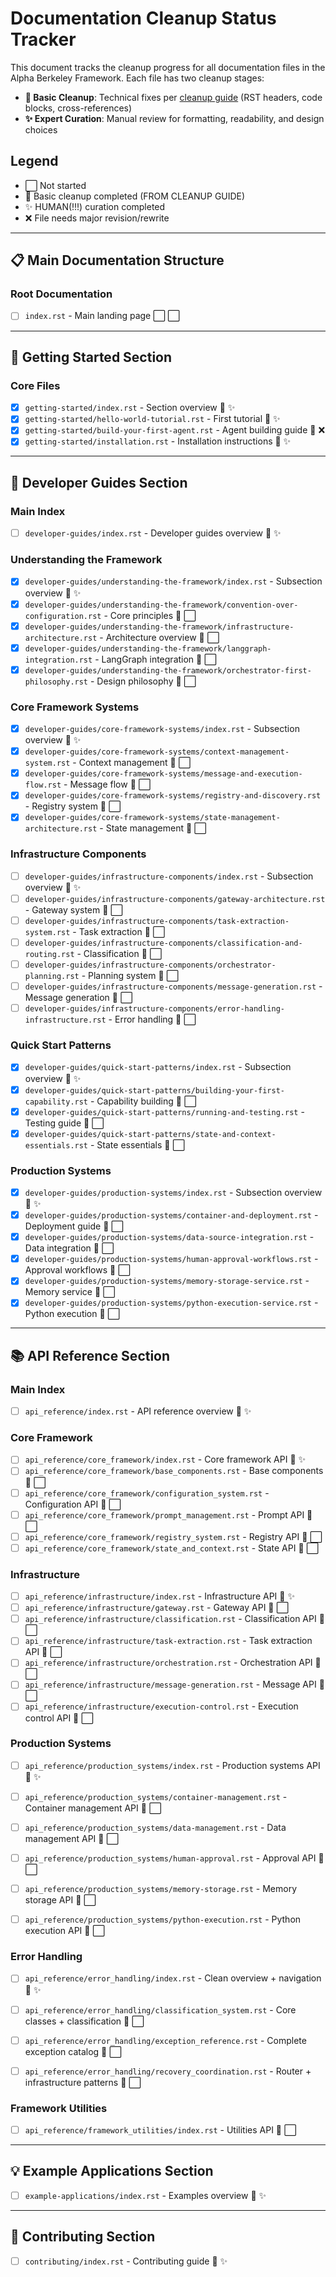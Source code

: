 # Documentation Cleanup Status Tracker

This document tracks the cleanup progress for all documentation files in the Alpha Berkeley Framework. Each file has two cleanup stages:

- **🔧 Basic Cleanup**: Technical fixes per [cleanup guide](other/cleanup.md) (RST headers, code blocks, cross-references)
- **✨ Expert Curation**: Manual review for formatting, readability, and design choices

## Legend
- ⬜ Not started  
- 🔧 Basic cleanup completed (FROM CLEANUP GUIDE) 
- ✨ HUMAN(!!!) curation completed  
- ❌ File needs major revision/rewrite

---

## 📋 Main Documentation Structure

### Root Documentation
- [ ] `index.rst` - Main landing page ⬜ ⬜

---

## 🚀 Getting Started Section

### Core Files
- [x] `getting-started/index.rst` - Section overview 🔧 ✨
- [x] `getting-started/hello-world-tutorial.rst` - First tutorial 🔧 ✨
- [x] `getting-started/build-your-first-agent.rst` - Agent building guide 🔧 ❌
- [x] `getting-started/installation.rst` - Installation instructions 🔧 ✨

---

## 🧠 Developer Guides Section

### Main Index
- [ ] `developer-guides/index.rst` - Developer guides overview 🔧 ✨

### Understanding the Framework
- [x] `developer-guides/understanding-the-framework/index.rst` - Subsection overview 🔧 ✨
- [x] `developer-guides/understanding-the-framework/convention-over-configuration.rst` - Core principles 🔧 ⬜
- [x] `developer-guides/understanding-the-framework/infrastructure-architecture.rst` - Architecture overview 🔧 ⬜
- [x] `developer-guides/understanding-the-framework/langgraph-integration.rst` - LangGraph integration 🔧 ⬜
- [x] `developer-guides/understanding-the-framework/orchestrator-first-philosophy.rst` - Design philosophy 🔧 ⬜

### Core Framework Systems
- [x] `developer-guides/core-framework-systems/index.rst` - Subsection overview 🔧 ✨
- [x] `developer-guides/core-framework-systems/context-management-system.rst` - Context management 🔧 ⬜
- [x] `developer-guides/core-framework-systems/message-and-execution-flow.rst` - Message flow 🔧 ⬜
- [x] `developer-guides/core-framework-systems/registry-and-discovery.rst` - Registry system 🔧 ⬜
- [x] `developer-guides/core-framework-systems/state-management-architecture.rst` - State management 🔧 ⬜

### Infrastructure Components
- [ ] `developer-guides/infrastructure-components/index.rst` - Subsection overview 🔧 ✨
- [ ] `developer-guides/infrastructure-components/gateway-architecture.rst` - Gateway system 🔧 ⬜
- [ ] `developer-guides/infrastructure-components/task-extraction-system.rst` - Task extraction 🔧 ⬜
- [ ] `developer-guides/infrastructure-components/classification-and-routing.rst` - Classification 🔧 ⬜
- [ ] `developer-guides/infrastructure-components/orchestrator-planning.rst` - Planning system 🔧 ⬜
- [ ] `developer-guides/infrastructure-components/message-generation.rst` - Message generation 🔧 ⬜
- [ ] `developer-guides/infrastructure-components/error-handling-infrastructure.rst` - Error handling 🔧 ⬜

### Quick Start Patterns
- [x] `developer-guides/quick-start-patterns/index.rst` - Subsection overview 🔧 ✨
- [x] `developer-guides/quick-start-patterns/building-your-first-capability.rst` - Capability building 🔧 ⬜
- [x] `developer-guides/quick-start-patterns/running-and-testing.rst` - Testing guide 🔧 ⬜
- [x] `developer-guides/quick-start-patterns/state-and-context-essentials.rst` - State essentials 🔧 ⬜

### Production Systems
- [x] `developer-guides/production-systems/index.rst` - Subsection overview 🔧 ✨
- [x] `developer-guides/production-systems/container-and-deployment.rst` - Deployment guide 🔧 ⬜
- [x] `developer-guides/production-systems/data-source-integration.rst` - Data integration 🔧 ⬜
- [x] `developer-guides/production-systems/human-approval-workflows.rst` - Approval workflows 🔧 ⬜
- [x] `developer-guides/production-systems/memory-storage-service.rst` - Memory service 🔧 ⬜
- [x] `developer-guides/production-systems/python-execution-service.rst` - Python execution 🔧 ⬜

---

## 📚 API Reference Section

### Main Index
- [ ] `api_reference/index.rst` - API reference overview 🔧 ✨

### Core Framework
- [ ] `api_reference/core_framework/index.rst` - Core framework API 🔧 ✨
- [ ] `api_reference/core_framework/base_components.rst` - Base components 🔧 ⬜
- [ ] `api_reference/core_framework/configuration_system.rst` - Configuration API 🔧 ⬜
- [ ] `api_reference/core_framework/prompt_management.rst` - Prompt API 🔧 ⬜
- [ ] `api_reference/core_framework/registry_system.rst` - Registry API 🔧 ⬜
- [ ] `api_reference/core_framework/state_and_context.rst` - State API 🔧 ⬜

### Infrastructure
- [ ] `api_reference/infrastructure/index.rst` - Infrastructure API 🔧 ✨
- [ ] `api_reference/infrastructure/gateway.rst` - Gateway API 🔧 ⬜
- [ ] `api_reference/infrastructure/classification.rst` - Classification API 🔧 ⬜
- [ ] `api_reference/infrastructure/task-extraction.rst` - Task extraction API 🔧 ⬜
- [ ] `api_reference/infrastructure/orchestration.rst` - Orchestration API 🔧 ⬜
- [ ] `api_reference/infrastructure/message-generation.rst` - Message API 🔧 ⬜
- [ ] `api_reference/infrastructure/execution-control.rst` - Execution control API 🔧 ⬜

### Production Systems
- [ ] `api_reference/production_systems/index.rst` - Production systems API 🔧 ✨
- [ ] `api_reference/production_systems/container-management.rst` - Container management API 🔧 ⬜
- [ ] `api_reference/production_systems/data-management.rst` - Data management API 🔧 ⬜
- [ ] `api_reference/production_systems/human-approval.rst` - Approval API 🔧 ⬜
- [ ] `api_reference/production_systems/memory-storage.rst` - Memory storage API 🔧 ⬜
- [ ] `api_reference/production_systems/python-execution.rst` - Python execution API 🔧 ⬜


### Error Handling 
- [ ] `api_reference/error_handling/index.rst` - Clean overview + navigation 🔧 ✨
- [ ] `api_reference/error_handling/classification_system.rst` - Core classes + classification 🔧 ⬜  
- [ ] `api_reference/error_handling/exception_reference.rst` - Complete exception catalog 🔧 ⬜
- [ ] `api_reference/error_handling/recovery_coordination.rst` - Router + infrastructure patterns 🔧 ⬜


### Framework Utilities
- [ ] `api_reference/framework_utilities/index.rst` - Utilities API 🔧 ⬜



---

## 💡 Example Applications Section
- [ ] `example-applications/index.rst` - Examples overview 🔧 ✨

---

## 🤝 Contributing Section
- [ ] `contributing/index.rst` - Contributing guide 🔧 ✨
